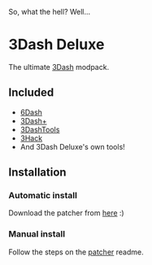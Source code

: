 So, what the hell? Well...

# 3Dash Deluxe
The ultimate [3Dash](https://delugedrop.itch.io/3dash) modpack.

## Included
- [6Dash](https://github.com/cgytrus/SixDash)
- [3Dash+](https://3dash.mg95.dev/)
- [3DashTools](https://github.com/cgytrus/ThreeDashTools)
- [3Hack](https://discord.gg/wfSGG6Hmab)
- And 3Dash Deluxe's own tools!

## Installation

### Automatic install
Download the patcher from [here](github.com/3DashDeluxe/Patcher/releases/latest) :)

### Manual install
Follow the steps on the [patcher](https://github.com/3DashDeluxe/Patcher) readme.
